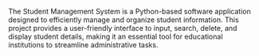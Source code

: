 The Student Management System is a Python-based software application designed to efficiently manage and organize student information. This project provides a user-friendly interface to input, search, delete, and display student details, making it an essential tool for educational institutions to streamline administrative tasks.
